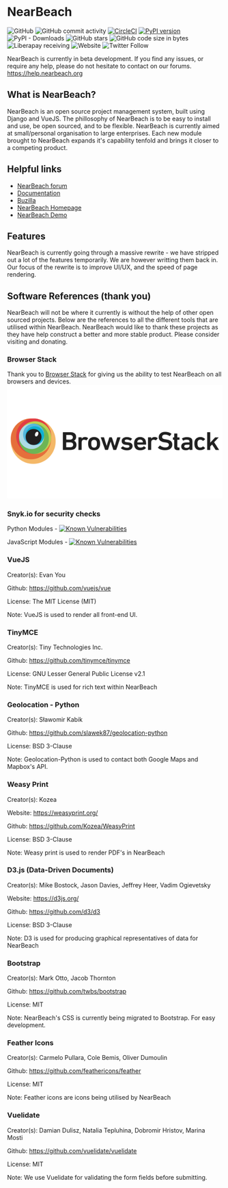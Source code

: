 # NearBeach
![GitHub](https://img.shields.io/github/license/robotichead/NearBeach.svg)
![GitHub commit activity](https://img.shields.io/github/commit-activity/m/robotichead/NearBeach.svg)
[![CircleCI](https://circleci.com/gh/robotichead/NearBeach.svg?style=shield)](https://circleci.com/gh/robotichead/NearBeach)
[![PyPI version](https://badge.fury.io/py/NearBeach.svg)](https://badge.fury.io/py/NearBeach)
![PyPI - Downloads](https://img.shields.io/pypi/dm/NearBeach.svg?style=flat-square)
![GitHub stars](https://img.shields.io/github/stars/robotichead/NearBeach.svg?style=social)
![GitHub code size in bytes](https://img.shields.io/github/languages/code-size/robotichead/NearBeach.svg)
![Liberapay receiving](https://img.shields.io/liberapay/receives/robotichead.svg)
![Website](https://img.shields.io/website/https/nearbeach.org.svg)
![Twitter Follow](https://img.shields.io/twitter/follow/robotichead.svg?style=social)


NearBeach is currently in beta development. If you find any issues, or require any help, please do not hesitate to 
contact on our forums. https://help.nearbeach.org

## What is NearBeach?

NearBeach is an open source project management system, built using Django and VueJS. The phillosophy of NearBeach is to be easy to install and use, be open sourced, and to be flexible. NearBeach is currently aimed at small/personal organisation to large enterprises. Each new module brought to NearBeach expands it's capability tenfold and brings it closer to a competing product.


## Helpful links

- [NearBeach forum](https://help.nearbeach.org)
- [Documentation](https://nearbeach.readthedocs.io)
- [Buzilla](https://bugzilla.nearbeach.org)
- [NearBeach Homepage](https://nearbeach.org)
- [NearBeach Demo](https://demo.nearbeach.org)


## Features
NearBeach is currently going through a massive rewrite - we have stripped out a lot of the features temporarily. We are however writting them back in. Our focus of the rewrite is to improve UI/UX, and the speed of page rendering.

## Software References (thank you)

NearBeach will not be where it currently is without the help of other open sourced projects. Below are the references to all the different tools that are utilised within NearBeach. NearBeach would like to thank these projects as they have help construct a better and more stable product. Please consider visiting and donating.

### Browser Stack
Thank you to [Browser Stack](http://browserstack.com/) for giving us the ability to test NearBeach on all browsers and devices.
[![Browser Stack](https://raw.githubusercontent.com/robotichead/Store_Github_Pictures/master/browserstack-logo-600x315.png)](http://browserstack.com/)


### Snyk.io for security checks 

Python Modules - [![Known Vulnerabilities](https://snyk.io/test/github/robotichead/NearBeach/badge.svg?targetFile=NearBeach/requirements.txt)](https://snyk.io/test/github/robotichead/NearBeach?targetFile=NearBeach/requirements.txt)

JavaScript Modules - [![Known Vulnerabilities](https://snyk.io/test/github/robotichead/NearBeach/badge.svg?targetFile=package.json)](https://snyk.io/test/github/robotichead/NearBeach?targetFile=package.json)


### VueJS
Creator(s): Evan You

Github: https://github.com/vuejs/vue

License: The MIT License (MIT)

Note: VueJS is used to render all front-end UI.


### TinyMCE
Creator(s):  Tiny Technologies Inc.

Github: https://github.com/tinymce/tinymce

License: GNU Lesser General Public License v2.1

Note: TinyMCE is used for rich text within NearBeach


### Geolocation - Python
Creator(s): Sławomir Kabik

Github: https://github.com/slawek87/geolocation-python

License: BSD 3-Clause

Note: Geolocation-Python is used to contact both Google Maps and Mapbox's API.



### Weasy Print
Creator(s): Kozea 

Website: https://weasyprint.org/

Github: https://github.com/Kozea/WeasyPrint

License: BSD 3-Clause

Note: Weasy print is used to render PDF's in NearBeach



### D3.js (Data-Driven Documents)
Creator(s): Mike Bostock, Jason Davies, Jeffrey Heer, Vadim Ogievetsky

Website: https://d3js.org/

Github: https://github.com/d3/d3

License: BSD 3-Clause

Note: D3 is used for producing graphical representatives of data for NearBeach


### Bootstrap
Creator(s): Mark Otto, Jacob Thornton

Github: https://github.com/twbs/bootstrap

License: MIT

Note: NearBeach's CSS is currently being migrated to Bootstrap. For easy development.



### Feather Icons
Creator(s): Carmelo Pullara, Cole Bemis, Oliver Dumoulin

Github: https://github.com/feathericons/feather

License: MIT

Note: Feather icons are icons being utilised by NearBeach


### Vuelidate
Creator(s): Damian Dulisz, Natalia Tepluhina, Dobromir Hristov, Marina Mosti

Github: https://github.com/vuelidate/vuelidate

License: MIT

Note: We use Vuelidate for validating the form fields before submitting.
